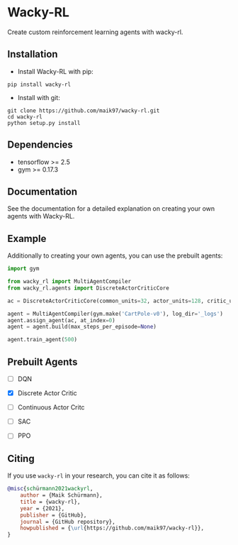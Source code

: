 # Wacky-RL

Create custom reinforcement learning agents with wacky-rl.

## Installation

- Install Wacky-RL with pip:

```
pip install wacky-rl
```

- Install with git:

```
git clone https://github.com/maik97/wacky-rl.git
cd wacky-rl
python setup.py install
```

## Dependencies

- tensorflow >= 2.5
- gym >= 0.17.3

## Documentation 

See the documentation for a detailed explanation on creating your own agents with Wacky-RL.

## Example

Additionally to creating your own agents, you can use the prebuilt agents:

```python
import gym

from wacky_rl import MultiAgentCompiler
from wacky_rl.agents import DiscreteActorCriticCore

ac = DiscreteActorCriticCore(common_units=32, actor_units=128, critic_units=128)

agent = MultiAgentCompiler(gym.make('CartPole-v0'), log_dir='_logs')
agent.assign_agent(ac, at_index=0)
agent = agent.build(max_steps_per_episode=None)

agent.train_agent(500)
```

## Prebuilt Agents

- [ ] DQN
- [x] Discrete Actor Critic 
- [ ] Continuous Actor Critc
- [ ] SAC
- [ ] PPO


## Citing

If you use `wacky-rl` in your research, you can cite it as follows:

```bibtex
@misc{schürmann2021wackyrl,
    author = {Maik Schürmann},
    title = {wacky-rl},
    year = {2021},
    publisher = {GitHub},
    journal = {GitHub repository},
    howpublished = {\url{https://github.com/maik97/wacky-rl}},
}
```